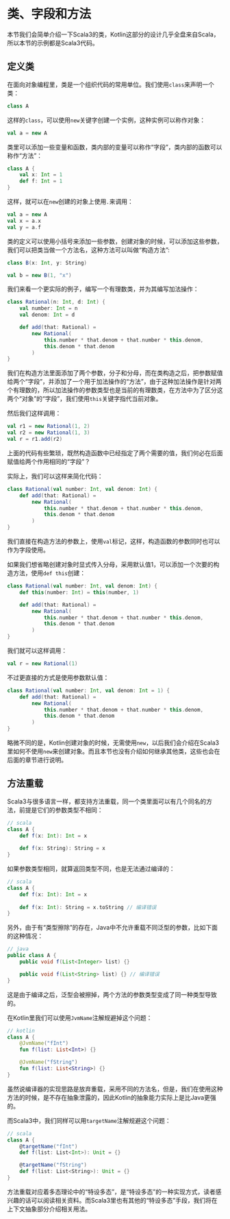 # 类、字段和方法

本节我们会简单介绍一下Scala3的类，Kotlin这部分的设计几乎全盘来自Scala，所以本节的示例都是Scala3代码。

## 定义类

在面向对象编程里，类是一个组织代码的常用单位。我们使用`class`来声明一个类：

```scala
class A
```

这样的`class`，可以使用`new`关键字创建一个实例，这种实例可以称作对象：

```scala
val a = new A
```

类里可以添加一些变量和函数，类内部的变量可以称作“字段”，类内部的函数可以称作“方法”：

```scala
class A {
    val x: Int = 1
    def f: Int = 1
}
```

这样，就可以在`new`创建的对象上使用`.`来调用：

```scala
val a = new A
val x = a.x
val y = a.f
```

类的定义可以使用小括号来添加一些参数，创建对象的时候，可以添加这些参数，我们可以把类当做一个方法名，这种方法可以叫做“构造方法”:

```scala
class B(x: Int, y: String)

val b = new B(1, "x")
```

我们来看一个更实际的例子，编写一个有理数类，并为其编写加法操作：

```scala
class Rational(n: Int, d: Int) {
    val number: Int = n
    val denom: Int = d

    def add(that: Rational) =
        new Rational(
            this.number * that.denom + that.number * this.denom, 
            this.denom * that.denom
        )
}
```

我们在构造方法里面添加了两个参数，分子和分母，而在类构造之后，把参数赋值给两个“字段”，并添加了一个用于加法操作的“方法”，由于这种加法操作是针对两个有理数的，所以加法操作的参数类型也是当前的有理数类，在方法中为了区分这两个“对象”的“字段”，我们使用`this`关键字指代当前对象。

然后我们这样调用：

```scala
val r1 = new Rational(1, 2)
val r2 = new Rational(1, 3)
val r = r1.add(r2)
```

上面的代码有些繁琐，既然构造函数中已经指定了两个需要的值，我们何必在后面赋值给两个作用相同的“字段”？

实际上，我们可以这样来简化代码：

```scala
class Rational(val number: Int, val denom: Int) {
    def add(that: Rational) =
        new Rational(
            this.number * that.denom + that.number * this.denom, 
            this.denom * that.denom
        )
}
```

我们直接在构造方法的参数上，使用`val`标记，这样，构造函数的参数同时也可以作为字段使用。

如果我们想省略创建对象时显式传入分母，采用默认值1，可以添加一个次要的构造方法，使用`def this`创建：

```scala
class Rational(val number: Int, val denom: Int) {
    def this(number: Int) = this(number, 1)

    def add(that: Rational) =
        new Rational(
            this.number * that.denom + that.number * this.denom, 
            this.denom * that.denom
        )
}
```

我们就可以这样调用：

```scala
val r = new Rational(1)
```

不过更直接的方式是使用参数默认值：

```scala
class Rational(val number: Int, val denom: Int = 1) {
    def add(that: Rational) =
        new Rational(
            this.number * that.denom + that.number * this.denom, 
            this.denom * that.denom
        )
}
```

略微不同的是，Kotlin创建对象的时候，无需使用`new`，以后我们会介绍在Scala3里如何不使用`new`来创建对象。而且本节也没有介绍如何继承其他类，这些也会在后面的章节进行说明。

## 方法重载

Scala3与很多语言一样，都支持方法重载，同一个类里面可以有几个同名的方法，前提是它们的参数类型不相同：

```scala
// scala
class A {
    def f(x: Int): Int = x
    
    def f(x: String): String = x
}
```

如果参数类型相同，就算返回类型不同，也是无法通过编译的：

```scala
// scala
class A {
    def f(x: Int): Int = x
    
    def f(x: Int): String = x.toString // 编译错误
}
```

另外，由于有“类型擦除”的存在，Java中不允许重载不同泛型的参数，比如下面的这种情况：

```java
// java
public class A {
    public void f(List<Integer> list) {}

    public void f(List<String> list) {} // 编译错误
}
```

这是由于编译之后，泛型会被擦掉，两个方法的参数类型变成了同一种类型导致的。

在Kotlin里我们可以使用`JvmName`注解规避掉这个问题：

```kotlin
// kotlin
class A {
    @JvmName("fInt")
    fun f(list: List<Int>) {}

    @JvmName("fString")
    fun f(list: List<String>) {}
}
```

虽然说编译器的实现思路是放弃重载，采用不同的方法名，但是，我们在使用这种方法的时候，是不存在抽象泄露的，因此Kotlin的抽象能力实际上是比Java更强的。

而Scala3中，我们同样可以用`targetName`注解规避这个问题：

```scala
// scala
class A {
    @targetName("fInt")
    def f(list: List<Int>): Unit = {}

    @targetName("fString")
    def f(list: List<String>): Unit = {}
}
```

方法重载对应着多态理论中的“特设多态”，是“特设多态”的一种实现方式，读者感兴趣的话可以阅读相关资料。而Scala3里也有其他的“特设多态”手段，我们将在上下文抽象部分介绍相关用法。